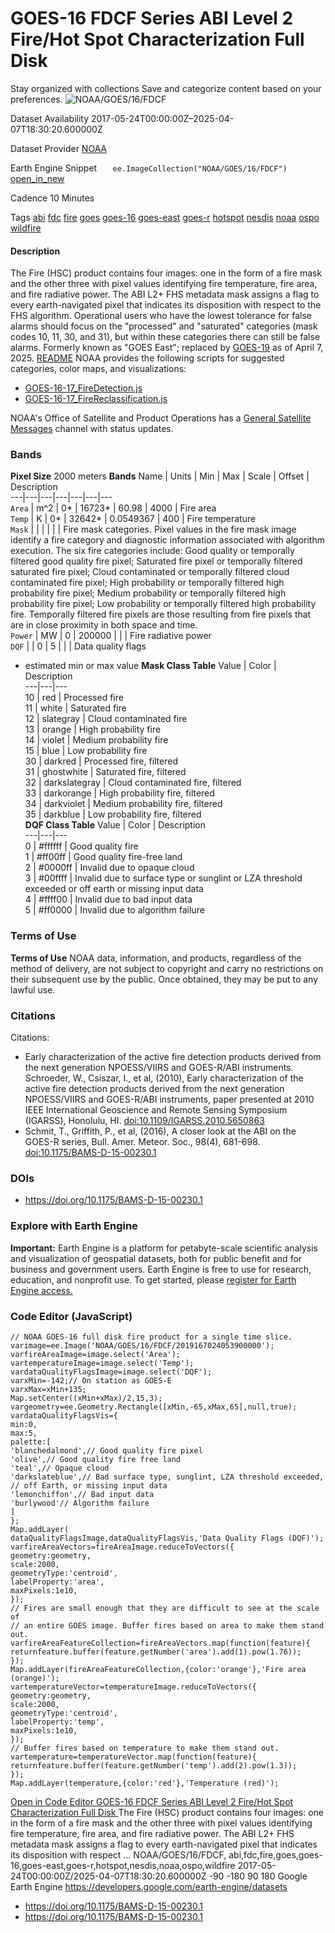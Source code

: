  
#  GOES-16 FDCF Series ABI Level 2 Fire/Hot Spot Characterization Full Disk 
Stay organized with collections  Save and categorize content based on your preferences. 
![NOAA/GOES/16/FDCF](https://developers.google.com/earth-engine/datasets/images/NOAA/NOAA_GOES_16_FDCF_sample.png) 

Dataset Availability
    2017-05-24T00:00:00Z–2025-04-07T18:30:20.600000Z 

Dataset Provider
     [ NOAA ](https://data.noaa.gov/onestop/collections/details/d9303237-8672-4917-a251-29c3f7640684) 

Earth Engine Snippet
     `    ee.ImageCollection("NOAA/GOES/16/FDCF")   ` [ open_in_new ](https://code.earthengine.google.com/?scriptPath=Examples:Datasets/NOAA/NOAA_GOES_16_FDCF) 

Cadence
    10 Minutes 

Tags
     [abi](https://developers.google.com/earth-engine/datasets/tags/abi) [fdc](https://developers.google.com/earth-engine/datasets/tags/fdc) [fire](https://developers.google.com/earth-engine/datasets/tags/fire) [goes](https://developers.google.com/earth-engine/datasets/tags/goes) [goes-16](https://developers.google.com/earth-engine/datasets/tags/goes-16) [goes-east](https://developers.google.com/earth-engine/datasets/tags/goes-east) [goes-r](https://developers.google.com/earth-engine/datasets/tags/goes-r) [hotspot](https://developers.google.com/earth-engine/datasets/tags/hotspot) [nesdis](https://developers.google.com/earth-engine/datasets/tags/nesdis) [noaa](https://developers.google.com/earth-engine/datasets/tags/noaa) [ospo](https://developers.google.com/earth-engine/datasets/tags/ospo) [wildfire](https://developers.google.com/earth-engine/datasets/tags/wildfire)
#### Description
The Fire (HSC) product contains four images: one in the form of a fire mask and the other three with pixel values identifying fire temperature, fire area, and fire radiative power.
The ABI L2+ FHS metadata mask assigns a flag to every earth-navigated pixel that indicates its disposition with respect to the FHS algorithm. Operational users who have the lowest tolerance for false alarms should focus on the "processed" and "saturated" categories (mask codes 10, 11, 30, and 31), but within these categories there can still be false alarms.
Formerly known as "GOES East"; replaced by [GOES-19](https://developers.google.com/earth-engine/datasets/catalog/NOAA_GOES_19_FDCF) as of April 7, 2025.
[README](https://www.goes-r.gov/downloads/resources/documents/Beginners_Guide_to_GOES-R_Series_Data.pdf)
NOAA provides the following scripts for suggested categories, color maps, and visualizations:
  * [GOES-16-17_FireDetection.js](https://github.com/google/earthengine-community/blob/master/datasets/scripts/GOES-16-17_FireDetection.js)
  * [GOES-16-17_FireReclassification.js](https://github.com/google/earthengine-community/blob/master/datasets/scripts/GOES-16-17_FireReclassification.js)


NOAA's Office of Satellite and Product Operations has a [General Satellite Messages](https://www.ospo.noaa.gov/Operations/messages.html) channel with status updates.
### Bands
**Pixel Size** 2000 meters 
**Bands**
Name | Units | Min | Max | Scale | Offset | Description  
---|---|---|---|---|---|---  
`Area` | m^2 |  0*  |  16723*  | 60.98 | 4000 | Fire area  
`Temp` | K |  0*  |  32642*  | 0.0549367 | 400 | Fire temperature  
`Mask` |  |  |  |  |  | Fire mask categories. Pixel values in the fire mask image identify a fire category and diagnostic information associated with algorithm execution. The six fire categories include: Good quality or temporally filtered good quality fire pixel; Saturated fire pixel or temporally filtered saturated fire pixel; Cloud contaminated or temporally filtered cloud contaminated fire pixel; High probability or temporally filtered high probability fire pixel; Medium probability or temporally filtered high probability fire pixel; Low probability or temporally filtered high probability fire. Temporally filtered fire pixels are those resulting from fire pixels that are in close proximity in both space and time.  
`Power` | MW |  0  |  200000  |  |  | Fire radiative power  
`DQF` |  |  0  |  5  |  |  | Data quality flags  
* estimated min or max value 
**Mask Class Table**
Value | Color | Description  
---|---|---  
10 | red | Processed fire  
11 | white | Saturated fire  
12 | slategray | Cloud contaminated fire  
13 | orange | High probability fire  
14 | violet | Medium probability fire  
15 | blue | Low probability fire  
30 | darkred | Processed fire, filtered  
31 | ghostwhite | Saturated fire, filtered  
32 | darkslategray | Cloud contaminated fire, filtered  
33 | darkorange | High probability fire, filtered  
34 | darkviolet | Medium probability fire, filtered  
35 | darkblue | Low probability fire, filtered  
**DQF Class Table**
Value | Color | Description  
---|---|---  
0 | #ffffff | Good quality fire  
1 | #ff00ff | Good quality fire-free land  
2 | #0000ff | Invalid due to opaque cloud  
3 | #00ffff | Invalid due to surface type or sunglint or LZA threshold exceeded or off earth or missing input data  
4 | #ffff00 | Invalid due to bad input data  
5 | #ff0000 | Invalid due to algorithm failure  
### Terms of Use
**Terms of Use**
NOAA data, information, and products, regardless of the method of delivery, are not subject to copyright and carry no restrictions on their subsequent use by the public. Once obtained, they may be put to any lawful use.
### Citations
Citations:
  * Early characterization of the active fire detection products derived from the next generation NPOESS/VIIRS and GOES-R/ABI instruments. Schroeder, W., Csiszar, I., et al, (2010), Early characterization of the active fire detection products derived from the next generation NPOESS/VIIRS and GOES-R/ABI instruments, paper presented at 2010 IEEE International Geoscience and Remote Sensing Symposium (IGARSS), Honolulu, HI. [doi:10.1109/IGARSS.2010.5650863](https://doi.org/10.1109/IGARSS.2010.5650863)
  * Schmit, T., Griffith, P., et al, (2016), A closer look at the ABI on the GOES-R series, Bull. Amer. Meteor. Soc., 98(4), 681-698. [doi:10.1175/BAMS-D-15-00230.1](https://doi.org/10.1175/BAMS-D-15-00230.1)


### DOIs
  * [ https://doi.org/10.1175/BAMS-D-15-00230.1 ](https://doi.org/10.1175/BAMS-D-15-00230.1)


### Explore with Earth Engine
**Important:** Earth Engine is a platform for petabyte-scale scientific analysis and visualization of geospatial datasets, both for public benefit and for business and government users. Earth Engine is free to use for research, education, and nonprofit use. To get started, please [register for Earth Engine access.](https://console.cloud.google.com/earth-engine)
### Code Editor (JavaScript)
```
// NOAA GOES-16 full disk fire product for a single time slice.
varimage=ee.Image('NOAA/GOES/16/FDCF/2019167024053900000');
varfireAreaImage=image.select('Area');
vartemperatureImage=image.select('Temp');
vardataQualityFlagsImage=image.select('DQF');
varxMin=-142;// On station as GOES-E
varxMax=xMin+135;
Map.setCenter((xMin+xMax)/2,15,3);
vargeometry=ee.Geometry.Rectangle([xMin,-65,xMax,65],null,true);
vardataQualityFlagsVis={
min:0,
max:5,
palette:[
'blanchedalmond',// Good quality fire pixel
'olive',// Good quality fire free land
'teal',// Opaque cloud
'darkslateblue',// Bad surface type, sunglint, LZA threshold exceeded,
// off Earth, or missing input data
'lemonchiffon',// Bad input data
'burlywood'// Algorithm failure
]
};
Map.addLayer(
dataQualityFlagsImage,dataQualityFlagsVis,'Data Quality Flags (DQF)');
varfireAreaVectors=fireAreaImage.reduceToVectors({
geometry:geometry,
scale:2000,
geometryType:'centroid',
labelProperty:'area',
maxPixels:1e10,
});
// Fires are small enough that they are difficult to see at the scale of
// an entire GOES image. Buffer fires based on area to make them stand out.
varfireAreaFeatureCollection=fireAreaVectors.map(function(feature){
returnfeature.buffer(feature.getNumber('area').add(1).pow(1.76));
});
Map.addLayer(fireAreaFeatureCollection,{color:'orange'},'Fire area (orange)');
vartemperatureVector=temperatureImage.reduceToVectors({
geometry:geometry,
scale:2000,
geometryType:'centroid',
labelProperty:'temp',
maxPixels:1e10,
});
// Buffer fires based on temperature to make them stand out.
vartemperature=temperatureVector.map(function(feature){
returnfeature.buffer(feature.getNumber('temp').add(2).pow(1.3));
});
Map.addLayer(temperature,{color:'red'},'Temperature (red)');
```
[ Open in Code Editor ](https://code.earthengine.google.com/?scriptPath=Examples:Datasets/NOAA/NOAA_GOES_16_FDCF)
[ GOES-16 FDCF Series ABI Level 2 Fire/Hot Spot Characterization Full Disk ](https://developers.google.com/earth-engine/datasets/catalog/NOAA_GOES_16_FDCF)
The Fire (HSC) product contains four images: one in the form of a fire mask and the other three with pixel values identifying fire temperature, fire area, and fire radiative power. The ABI L2+ FHS metadata mask assigns a flag to every earth-navigated pixel that indicates its disposition with respect …
NOAA/GOES/16/FDCF, abi,fdc,fire,goes,goes-16,goes-east,goes-r,hotspot,nesdis,noaa,ospo,wildfire 
2017-05-24T00:00:00Z/2025-04-07T18:30:20.600000Z
-90 -180 90 180 
Google Earth Engine
https://developers.google.com/earth-engine/datasets
  * [ https://doi.org/10.1175/BAMS-D-15-00230.1 ](https://doi.org/https://data.noaa.gov/onestop/collections/details/d9303237-8672-4917-a251-29c3f7640684)
  * [ https://doi.org/10.1175/BAMS-D-15-00230.1 ](https://doi.org/https://developers.google.com/earth-engine/datasets/catalog/NOAA_GOES_16_FDCF)


